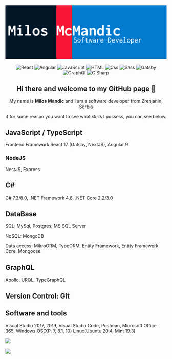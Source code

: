 <img alt="cover image" src="cover github.jpg" />

<p align=center>
  <img alt="React" src="https://img.shields.io/badge/React-61DAFB?logo=react&logoColor=white&style=for-the-badge" />
  <img alt="Angular" src="https://img.shields.io/badge/Angular-DD0031?logo=angular&logoColor=white&style=for-the-badge" />
  <img alt="JavaScript" src="https://img.shields.io/badge/JavaScript-F7DF1E?logo=javascript&logoColor=white&style=for-the-badge" />
  <img alt="HTML" src="https://img.shields.io/badge/HTML-E34F26?logo=html5&logoColor=white&style=for-the-badge" />
  <img alt="Css" src="https://img.shields.io/badge/CSS-1572B6?logo=css3&logoColor=white&style=for-the-badge" />
  <img alt="Sass" src="https://img.shields.io/badge/Sass-CC6699?logo=sass&logoColor=white&style=for-the-badge" />
  <img alt="Gatsby" src="https://img.shields.io/badge/Gatsby-663399?logo=gatsby&logoColor=white&style=for-the-badge" />
  <img alt="GraphQl" src="https://img.shields.io/badge/GraphQL-E10098?logo=graphql&logoColor=white&style=for-the-badge" />
  <img alt="C Sharp" src="https://img.shields.io/badge/C%23-239120?logo=c-sharp&logoColor=white&style=for-the-badge" />
</p>

<h2 align=center>Hi there and welcome to my GitHub page 👋</h2> 
<p align=center>My name is <b>Milos Mandic</b> and I am a software developer from Zrenjanin, Serbia</p>

<p align=center>if for some reason you want to see what skills I possess, you can see below.</p> 

## JavaScript / TypeScript
 Frontend Framework
 React 17 (Gatsby, NextJS), Angular 9

### NodeJS
 NestJS, Express

## C#
 C# 7.3/8.0, .NET Framework 4.8, .NET Core 2.2/3.0

## DataBase
 <p>SQL: MySql, Postgres, MS SQL Server</p>
 <p>NoSQL: MongoDB</p>
 <p>Data access: MikroORM, TypeORM, Entity Framework, Entity Framework Core, Mongoose</p>

## GraphQL
 Apollo, URQL, TypeGraphQL

## Version Control: Git

## Software and tools
Visual Studio 2017, 2019, Visual Studio Code, Postman, Microsoft Office 365, Windows OS(XP, 7, 8.1, 10) Linux(Ubuntu 20.4, Mint 19.3)




<p>
<img src="https://github-readme-stats.vercel.app/api?username=mcmicko" />

<img
  src="https://github-readme-stats.vercel.app/api/top-langs/?username=mcmicko"
/>
</p>



